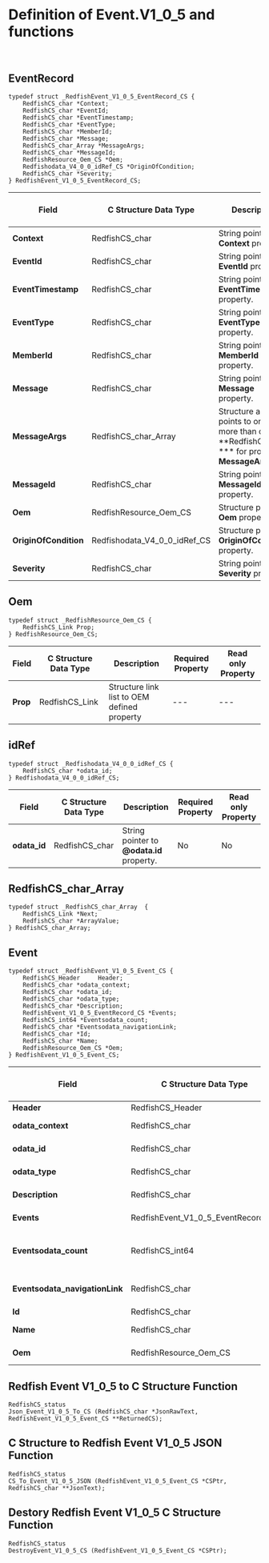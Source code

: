# Definition of Event.V1_0_5 and functions<br><br>

## EventRecord
    typedef struct _RedfishEvent_V1_0_5_EventRecord_CS {
        RedfishCS_char *Context;
        RedfishCS_char *EventId;
        RedfishCS_char *EventTimestamp;
        RedfishCS_char *EventType;
        RedfishCS_char *MemberId;
        RedfishCS_char *Message;
        RedfishCS_char_Array *MessageArgs;
        RedfishCS_char *MessageId;
        RedfishResource_Oem_CS *Oem;
        Redfishodata_V4_0_0_idRef_CS *OriginOfCondition;
        RedfishCS_char *Severity;
    } RedfishEvent_V1_0_5_EventRecord_CS;

|Field |C Structure Data Type|Description |Required Property|Read only Property
| ---  | --- | --- | --- | ---
|**Context**|RedfishCS_char| String pointer to **Context** property.| No| Yes
|**EventId**|RedfishCS_char| String pointer to **EventId** property.| No| Yes
|**EventTimestamp**|RedfishCS_char| String pointer to **EventTimestamp** property.| No| Yes
|**EventType**|RedfishCS_char| String pointer to **EventType** property.| No| Yes
|**MemberId**|RedfishCS_char| String pointer to **MemberId** property.| No| Yes
|**Message**|RedfishCS_char| String pointer to **Message** property.| No| Yes
|**MessageArgs**|RedfishCS_char_Array| Structure array points to one or more than one **RedfishCS_char *** for property **MessageArgs**.| No| Yes
|**MessageId**|RedfishCS_char| String pointer to **MessageId** property.| No| Yes
|**Oem**|RedfishResource_Oem_CS| Structure points to **Oem** property.| No| No
|**OriginOfCondition**|Redfishodata_V4_0_0_idRef_CS| Structure points to **OriginOfCondition** property.| No| Yes
|**Severity**|RedfishCS_char| String pointer to **Severity** property.| No| Yes


## Oem
    typedef struct _RedfishResource_Oem_CS {
        RedfishCS_Link Prop;
    } RedfishResource_Oem_CS;

|Field |C Structure Data Type|Description |Required Property|Read only Property
| ---  | --- | --- | --- | ---
|**Prop**|RedfishCS_Link| Structure link list to OEM defined property| ---| ---


## idRef
    typedef struct _Redfishodata_V4_0_0_idRef_CS {
        RedfishCS_char *odata_id;
    } Redfishodata_V4_0_0_idRef_CS;

|Field |C Structure Data Type|Description |Required Property|Read only Property
| ---  | --- | --- | --- | ---
|**odata_id**|RedfishCS_char| String pointer to **@odata.id** property.| No| No


## RedfishCS_char_Array
    typedef struct _RedfishCS_char_Array  {
        RedfishCS_Link *Next;
        RedfishCS_char *ArrayValue;
    } RedfishCS_char_Array;



## Event
    typedef struct _RedfishEvent_V1_0_5_Event_CS {
        RedfishCS_Header     Header;
        RedfishCS_char *odata_context;
        RedfishCS_char *odata_id;
        RedfishCS_char *odata_type;
        RedfishCS_char *Description;
        RedfishEvent_V1_0_5_EventRecord_CS *Events;
        RedfishCS_int64 *Eventsodata_count;
        RedfishCS_char *Eventsodata_navigationLink;
        RedfishCS_char *Id;
        RedfishCS_char *Name;
        RedfishResource_Oem_CS *Oem;
    } RedfishEvent_V1_0_5_Event_CS;

|Field |C Structure Data Type|Description |Required Property|Read only Property
| ---  | --- | --- | --- | ---
|**Header**|RedfishCS_Header|Redfish C structure header|---|---
|**odata_context**|RedfishCS_char| String pointer to **@odata.context** property.| No| No
|**odata_id**|RedfishCS_char| String pointer to **@odata.id** property.| No| No
|**odata_type**|RedfishCS_char| String pointer to **@odata.type** property.| No| No
|**Description**|RedfishCS_char| String pointer to **Description** property.| No| Yes
|**Events**|RedfishEvent_V1_0_5_EventRecord_CS| Structure points to **Events** property.| Yes| No
|**Eventsodata_count**|RedfishCS_int64| 64-bit long long interger pointer to **Events@odata.count** property.| No| No
|**Eventsodata_navigationLink**|RedfishCS_char| String pointer to **Events@odata.navigationLink** property.| No| No
|**Id**|RedfishCS_char| String pointer to **Id** property.| Yes| Yes
|**Name**|RedfishCS_char| String pointer to **Name** property.| Yes| Yes
|**Oem**|RedfishResource_Oem_CS| Structure points to **Oem** property.| No| No
## Redfish Event V1_0_5 to C Structure Function
    RedfishCS_status
    Json_Event_V1_0_5_To_CS (RedfishCS_char *JsonRawText, RedfishEvent_V1_0_5_Event_CS **ReturnedCS);

## C Structure to Redfish Event V1_0_5 JSON Function
    RedfishCS_status
    CS_To_Event_V1_0_5_JSON (RedfishEvent_V1_0_5_Event_CS *CSPtr, RedfishCS_char **JsonText);

## Destory Redfish Event V1_0_5 C Structure Function
    RedfishCS_status
    DestroyEvent_V1_0_5_CS (RedfishEvent_V1_0_5_Event_CS *CSPtr);

